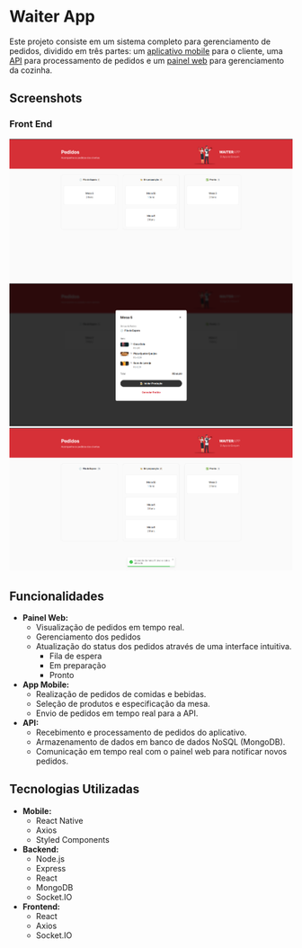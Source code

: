# Waiter App

Este projeto consiste em um sistema completo para gerenciamento de pedidos, dividido em três partes: um [aplicativo mobile](https://github.com/ribeiro-dev/waiter-app-mobile) para o cliente, uma [API](https://github.com/ribeiro-dev/waiter-app-api) para processamento de pedidos e um [painel web](https://github.com/ribeiro-dev/waiter-app-fe) para gerenciamento da cozinha.

## Screenshots

### Front End
![Captura de tela da aplicação](/screenshots/tela-gerenciamento-1.png)
![Captura de tela da aplicação](/screenshots/tela-gerenciamento-2.png)
![Captura de tela da aplicação](/screenshots/tela-gerenciamento-3.png)

## Funcionalidades

* **Painel Web:**
    * Visualização de pedidos em tempo real.
    * Gerenciamento dos pedidos
    * Atualização do status dos pedidos através de uma interface intuitiva.
        * Fila de espera
        * Em preparação
        * Pronto
* **App Mobile:**
    * Realização de pedidos de comidas e bebidas.
    * Seleção de produtos e especificação da mesa.
    * Envio de pedidos em tempo real para a API.
* **API:**
    * Recebimento e processamento de pedidos do aplicativo.
    * Armazenamento de dados em banco de dados NoSQL (MongoDB).
    * Comunicação em tempo real com o painel web para notificar novos pedidos.

## Tecnologias Utilizadas

* **Mobile:**
    * React Native
    * Axios
    * Styled Components
* **Backend:**
    * Node.js
    * Express
    * React
    * MongoDB
    * Socket.IO
* **Frontend:**
    * React
    * Axios
    * Socket.IO
